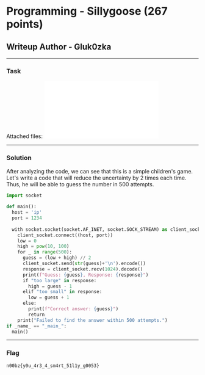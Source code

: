 # Programming - Sillygoose (267 points)
## Writeup Author - Gluk0zka

---

### Task
Attached files:
![sillygoose.py](assets/sillygoose.py)

---

### Solution

After analyzing the code, we can see that this is a simple children's game. Let's write a code that will reduce the uncertainty by 2 times each time. Thus, he will be able to guess the number in 500 attempts.
```python
import socket  
  
def main():  
  host = 'ip' 
  port = 1234
  
  with socket.socket(socket.AF_INET, socket.SOCK_STREAM) as client_socket:  
    client_socket.connect((host, port))  
    low = 0  
    high = pow(10, 100)
    for _ in range(500):
      guess = (low + high) // 2  
      client_socket.send(str(guess)+'\n').encode())  
      response = client_socket.recv(1024).decode()  
      print(f"Guess: {guess}, Response: {response}")  
      if "too large" in response:  
        high = guess - 1  
      elif "too small" in response:  
        low = guess + 1  
      else:  
        print(f"Correct answer: {guess}")  
        return
    print("Failed to find the answer within 500 attempts.")  
if _name_ == "_main_":  
  main()
```

---
### Flag

```
n00bz{y0u_4r3_4_sm4rt_51l1y_g0053}
```
